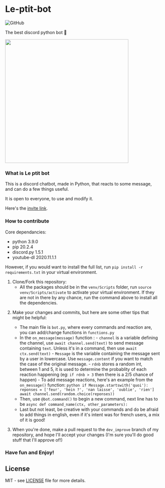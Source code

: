 # Le-ptit-bot

![GitHub](https://img.shields.io/github/license/NozyZy/Le-ptit-bot?style=flat)

The best discord python bot :100:

<img src="https://cdn.discordapp.com/attachments/754976677808832512/771094907996733460/unknown.png" width="400"/>

### What is Le ptit bot

This is a discord chatbot, made in Python, that reacts to some message, and can
do a few things useful.

It is open to everyone, to use and modify it.

Here's the
[invite link](/https://discordapp.com/oauth2/authorize?&client_id=653563141002756106&scope=bot&permissions=8).

### How to contribute

Core dependancies:

- python 3.9.0
- pip 20.2.4
- discord.py 1.5.1
- youtube-dl 2020.11.1.1

However, if you would want to install the full list, run
`pip install -r requirements.txt` in your virtual environment.

1. Clone/Fork this repository:
   - All the packages should be in the `venv/Scripts` folder, run
     `source venv/Scripts/activate` to activate your virtual environment. If
     they are not in there by any chance, run the command above to install all
     the dependencies.

2) Make your changes and commits, but here are some other tips that might be
   helpful:

   - The main file is `bot.py`, where every commands and reaction are, you can
     add/change functions in `functions.py`
   - In the `on_message(message)` function : - `channel` is a variable defining
     the channel, use `await channel.send(text)` to send message containing
     `text`. Unless it's in a command, then use `await ctx.send(text)` -
     `Message` is the variable containing the message sent by a user in
     lowercase. Use `message.content` if you want to match the case of the
     original message. - `rdnb` stores a random int, between 1 and 5, it is used
     to determine the probablity of each reaction happening (eg: `if rdnb > 3`
     then there is a 2/5 chance of happen) - To add message reactions, here's an
     example from the `on_message()` function:
     `python if Message.startswith('quoi'): reponses = ['feur', 'hein ?', 'nan laisse', 'oublie', 'rien'] await channel.send(random.choice(reponses))`
   - Then, use `@bot.command()` to begin a new command, next line has to be
     `async def command_name(ctx, other_parameters):`
   - Last but not least, be creative with your commands and do be afraid to add
     things in english, even if it's intent was for french users, a mix of it is
     good!

3) When you're done, make a pull request to the `dev_improve` branch of my
   repository, and hope I'll accept your changes (I'm sure you'll do good stuff
   that I'll approve of!)

### Have fun and Enjoy!

## License

MIT - see [LICENSE](https://github.com/NozyZy/Le-ptit-bot/blob/main/LICENSE)
file for more details.
